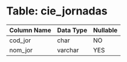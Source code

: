 # Table: cie_jornadas

| Column Name | Data Type | Nullable |
|-------------|-----------|----------|
| cod_jor | char | NO |
| nom_jor | varchar | YES |

